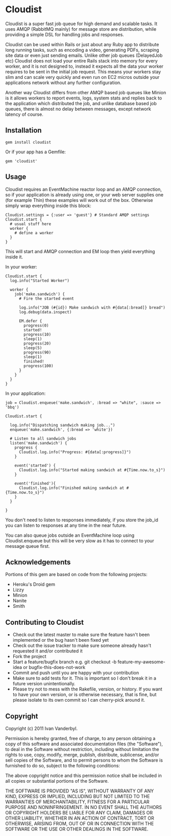 Cloudist
========

Cloudist is a super fast job queue for high demand and scalable tasks. It uses AMQP (RabbitMQ mainly) for message store are
distribution, while providing a simple DSL for handling jobs and responses.

Cloudist can be used within Rails or just about any Ruby app to distribute long running tasks, such as encoding a video, generating PDFs, scraping site data
or even just sending emails. Unlike other job queues (DelayedJob etc) Cloudist does not load your entire Rails stack into memory for every worker, and it is not designed to, instead it
expects all the data your worker requires to be sent in the initial job request. This means your workers stay slim and can scale very quickly and even run on EC2 micros outside your applications
network without any further configuration.

Another way Cloudist differs from other AMQP based job queues like Minion is it allows workers to report events, logs, system stats and replies back to the application which distributed the
job, and unlike database based job queues, there is almost no delay between messages, except network latency of course.

Installation
------------

    gem install cloudist

Or if your app has a Gemfile:
    
    gem 'cloudist'

Usage
-----

Cloudist requires an EventMachine reactor loop and an AMQP connection, so if your application is already using one, or your web server supplies one (for example Thin) these examples will work
out of the box. Otherwise simply wrap everything inside this block:
    
    Cloudist.settings = {:user => 'guest'} # Standard AMQP settings
    Cloudist.start {
      # usual stuff here
      worker {
        # define a worker
      }
    }
    
This will start and AMQP connection and EM loop then yield everything inside it.

In your worker:

    Cloudist.start {
      log.info("Started Worker")

      worker {
        job('make.sandwich') {
          # Fire the started event

          log.info("JOB (#{id}) Make sandwich with #{data[:bread]} bread")
          log.debug(data.inspect)

          EM.defer {
            progress(0)
            started!
            progress(10)
            sleep(1)
            progress(20)
            sleep(5)
            progress(90)
            sleep(1)
            finished!
            progress(100)
          }
        }    
      }
    }
    
In your application:

    job = Cloudist.enqueue('make.sandwich', :bread => "white", :sauce => 'bbq')
    
    Cloudist.start {

      log.info("Dispatching sandwich making job...")
      enqueue('make.sandwich', {:bread => 'white'})

      # Listen to all sandwich jobs
      listen('make.sandwich') {
        progress {
          Cloudist.log.info("Progress: #{data[:progress]}")
        }

        event('started') {
          Cloudist.log.info("Started making sandwich at #{Time.now.to_s}")
        }

        event('finished'){
          Cloudist.log.info("Finished making sandwich at #{Time.now.to_s}")
        }
      }

    }
    
You don't need to listen to responses immediately, if you store the job_id you can listen to responses at any time in the near future.

You can also queue jobs outside an EventMachine loop using Cloudist.enqueue but this will be very slow as it has to connect to your message queue first.

Acknowledgements
-------

Portions of this gem are based on code from the following projects:

- Heroku's Droid gem
- Lizzy
- Minion
- Nanite
- Smith

Contributing to Cloudist
------------------------

* Check out the latest master to make sure the feature hasn't been implemented or the bug hasn't been fixed yet
* Check out the issue tracker to make sure someone already hasn't requested it and/or contributed it
* Fork the project
* Start a feature/bugfix branch e.g. git checkout -b feature-my-awesome-idea or bugfix-this-does-not-work
* Commit and push until you are happy with your contribution
* Make sure to add tests for it. This is important so I don't break it in a future version unintentionally.
* Please try not to mess with the Rakefile, version, or history. If you want to have your own version, or is otherwise necessary, that is fine, but please isolate to its own commit so I can cherry-pick around it.
    
Copyright
---------

Copyright (c) 2011 Ivan Vanderbyl. 

Permission is hereby granted, free of charge, to any person obtaining
a copy of this software and associated documentation files (the
"Software"), to deal in the Software without restriction, including
without limitation the rights to use, copy, modify, merge, publish,
distribute, sublicense, and/or sell copies of the Software, and to
permit persons to whom the Software is furnished to do so, subject to
the following conditions:

The above copyright notice and this permission notice shall be
included in all copies or substantial portions of the Software.

THE SOFTWARE IS PROVIDED "AS IS", WITHOUT WARRANTY OF ANY KIND,
EXPRESS OR IMPLIED, INCLUDING BUT NOT LIMITED TO THE WARRANTIES OF
MERCHANTABILITY, FITNESS FOR A PARTICULAR PURPOSE AND
NONINFRINGEMENT. IN NO EVENT SHALL THE AUTHORS OR COPYRIGHT HOLDERS BE
LIABLE FOR ANY CLAIM, DAMAGES OR OTHER LIABILITY, WHETHER IN AN ACTION
OF CONTRACT, TORT OR OTHERWISE, ARISING FROM, OUT OF OR IN CONNECTION
WITH THE SOFTWARE OR THE USE OR OTHER DEALINGS IN THE SOFTWARE.

